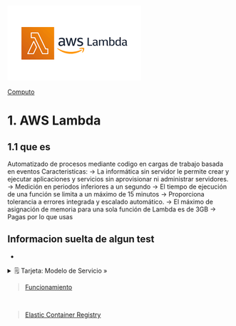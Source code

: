 ![Amazon EC2 Auto Scalling](../../00_assets/Computo/Lambda-logo.png)

[Computo](../../Computo/)

# 1. AWS Lambda

## 1.1 que es

Automatizado de procesos mediante codigo en cargas de trabajo basada en eventos
Caracteristicas:
    -> La informática sin servidor le permite crear y ejecutar aplicaciones y servicios sin aprovisionar ni administrar servidores. 
    -> Medición en periodos inferiores a un segundo
    -> El tiempo de ejecución de una función se limita a un máximo de 15 minutos 
    -> Proporciona tolerancia a errores integrada y escalado automático.
    -> El máximo de asignación de memoria para una sola función de Lambda es de 3GB
    -> Pagas por lo que usas

## Informacion suelta de algun test

-


<details>
<summary>🗒 Tarjeta: Modelo de Servicio »</summary>

| Pertenece a:  |
| ---- |
| ? |

</details>

> [Funcionamiento](../../00_assets/Computo/funcionamiento-lambda.png)

<br/>

> [Elastic Container Registry](../03-Contenedores/ECR.md)

<br/>